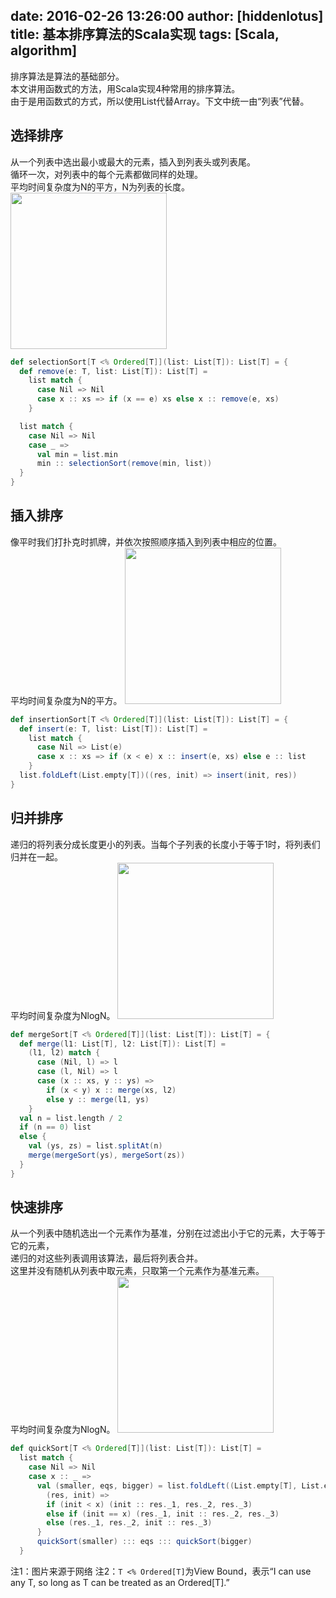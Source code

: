 date: 2016-02-26 13:26:00
author: [hiddenlotus]
title: 基本排序算法的Scala实现
tags: [Scala, algorithm]
----
排序算法是算法的基础部分。  
本文讲用函数式的方法，用Scala实现4种常用的排序算法。  
由于是用函数式的方式，所以使用List代替Array。下文中统一由“列表”代替。

选择排序
-------
从一个列表中选出最小或最大的元素，插入到列表头或列表尾。  
循环一次，对列表中的每个元素都做同样的处理。  
平均时间复杂度为N的平方，N为列表的长度。
<img src="/images/selection.png" style="width: 250px" />
```scala
def selectionSort[T <% Ordered[T]](list: List[T]): List[T] = {
  def remove(e: T, list: List[T]): List[T] =
    list match {
      case Nil => Nil
      case x :: xs => if (x == e) xs else x :: remove(e, xs)
    }

  list match {
    case Nil => Nil
    case _ =>
      val min = list.min
      min :: selectionSort(remove(min, list))
  }
}
```

插入排序
-------
像平时我们打扑克时抓牌，并依次按照顺序插入到列表中相应的位置。  
平均时间复杂度为N的平方。
<img src="/images/insertion.png" style="width: 250px" />
```scala
def insertionSort[T <% Ordered[T]](list: List[T]): List[T] = {
  def insert(e: T, list: List[T]): List[T] =
    list match {
      case Nil => List(e)
      case x :: xs => if (x < e) x :: insert(e, xs) else e :: list
    }
  list.foldLeft(List.empty[T])((res, init) => insert(init, res))
}
```

归并排序
-------
递归的将列表分成长度更小的列表。当每个子列表的长度小于等于1时，将列表们归并在一起。  
平均时间复杂度为NlogN。
<img src="/images/merge.png" style="width: 250px" />
```scala
def mergeSort[T <% Ordered[T]](list: List[T]): List[T] = {
  def merge(l1: List[T], l2: List[T]): List[T] =
    (l1, l2) match {
      case (Nil, l) => l
      case (l, Nil) => l
      case (x :: xs, y :: ys) =>
        if (x < y) x :: merge(xs, l2)
        else y :: merge(l1, ys)
    }
  val n = list.length / 2
  if (n == 0) list
  else {
    val (ys, zs) = list.splitAt(n)
    merge(mergeSort(ys), mergeSort(zs))
  }
}
```

快速排序
-------
从一个列表中随机选出一个元素作为基准，分别在过滤出小于它的元素，大于等于它的元素，  
递归的对这些列表调用该算法，最后将列表合并。  
这里并没有随机从列表中取元素，只取第一个元素作为基准元素。  
平均时间复杂度为NlogN。
<img src="/images/quick.png" style="width: 250px" />
```scala
def quickSort[T <% Ordered[T]](list: List[T]): List[T] =
  list match {
    case Nil => Nil
    case x :: _ =>
      val (smaller, eqs, bigger) = list.foldLeft((List.empty[T], List.empty[T], List.empty[T])) {
        (res, init) =>
        if (init < x) (init :: res._1, res._2, res._3)
        else if (init == x) (res._1, init :: res._2, res._3)
        else (res._1, res._2, init :: res._3)
      }
      quickSort(smaller) ::: eqs ::: quickSort(bigger)
  }
```

注1：图片来源于网络
注2：```T <% Ordered[T]```为View Bound，表示“I can use any T, so long as T can be treated as an Ordered[T].”

